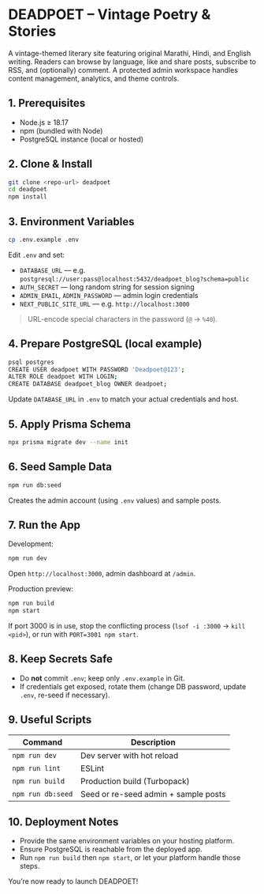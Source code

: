 # DEADPOET – Vintage Poetry & Stories

A vintage-themed literary site featuring original Marathi, Hindi, and English writing. Readers can browse by language, like and share posts, subscribe to RSS, and (optionally) comment. A protected admin workspace handles content management, analytics, and theme controls.

## 1. Prerequisites

- Node.js ≥ 18.17  
- npm (bundled with Node)  
- PostgreSQL instance (local or hosted)

## 2. Clone & Install

```bash
git clone <repo-url> deadpoet
cd deadpoet
npm install
```

## 3. Environment Variables

```bash
cp .env.example .env
```

Edit `.env` and set:
- `DATABASE_URL` — e.g. `postgresql://user:pass@localhost:5432/deadpoet_blog?schema=public`
- `AUTH_SECRET` — long random string for session signing
- `ADMIN_EMAIL`, `ADMIN_PASSWORD` — admin login credentials
- `NEXT_PUBLIC_SITE_URL` — e.g. `http://localhost:3000`

> URL-encode special characters in the password (`@` → `%40`).

## 4. Prepare PostgreSQL (local example)

```bash
psql postgres
CREATE USER deadpoet WITH PASSWORD 'Deadpoet@123';
ALTER ROLE deadpoet WITH LOGIN;
CREATE DATABASE deadpoet_blog OWNER deadpoet;
```

Update `DATABASE_URL` in `.env` to match your actual credentials and host.

## 5. Apply Prisma Schema

```bash
npx prisma migrate dev --name init
```

## 6. Seed Sample Data

```bash
npm run db:seed
```

Creates the admin account (using `.env` values) and sample posts.

## 7. Run the App

Development:

```bash
npm run dev
```

Open `http://localhost:3000`, admin dashboard at `/admin`.

Production preview:

```bash
npm run build
npm start
```

If port 3000 is in use, stop the conflicting process (`lsof -i :3000` → `kill <pid>`), or run with `PORT=3001 npm start`.

## 8. Keep Secrets Safe

- Do **not** commit `.env`; keep only `.env.example` in Git.
- If credentials get exposed, rotate them (change DB password, update `.env`, re-seed if necessary).

## 9. Useful Scripts

| Command           | Description                           |
| ----------------- | ------------------------------------- |
| `npm run dev`     | Dev server with hot reload            |
| `npm run lint`    | ESLint                                |
| `npm run build`   | Production build (Turbopack)          |
| `npm run db:seed` | Seed or re-seed admin + sample posts  |

## 10. Deployment Notes

- Provide the same environment variables on your hosting platform.
- Ensure PostgreSQL is reachable from the deployed app.
- Run `npm run build` then `npm start`, or let your platform handle those steps.

You’re now ready to launch DEADPOET!
